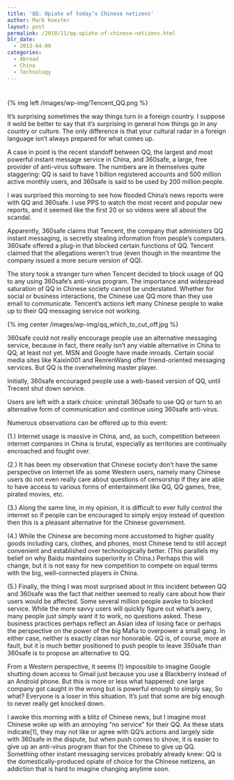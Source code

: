 ```yaml
---
title: 'QQ: Opiate of today’s Chinese netizens'
author: Mark Koester
layout: post
permalink: /2010/11/qq-opiate-of-chinese-netizens.html
blr_date:
  - 2013-04-09
categories:
  - Abroad
  - China
  - Technology
---
```

# 

{% img left /images/wp-img/Tencent_QQ.png %}

It’s surprising sometimes the way things turn in a foreign country. I suppose it wold be better to say that it’s surprising in general how things go in any country or culture. The only difference is that your cultural radar in a foreign language isn’t always prepared for what comes up.

A case in point is the recent standoff between QQ, the largest and most powerful instant message service in China, and 360safe, a large, free provider of anti-virus software. The numbers are in themselves quite staggering: QQ is said to have 1 billion registered accounts and 500 million active monthly users, and 360safe is said to be used by 200 million people.

I was surprised this morning to see how flooded China’s news reports were with QQ and 360safe. I use PPS to watch the most recent and popular new reports, and it seemed like the first 20 or so videos were all about the scandal.

Apparently, 360safe claims that Tencent, the company that administers QQ instant messaging, is secretly stealing information from people’s computers. 360safe offered a plug-in that blocked certain functions of QQ. Tencent claimed that the allegations weren’t true (even though in the meantime the company issued a more secure version of QQ).

The story took a stranger turn when Tencent decided to block usage of QQ to any using 360safe’s anti-virus program. The importance and widespread saturation of QQ in Chinese society cannot be understated. Whether for social or business interactions, the Chinese use QQ more than they use email to communicate. Tencent’s actions left many Chinese people to wake up to their QQ messaging service not working.

{% img center /images/wp-img/qq_which_to_cut_off.jpg %}

360safe could not really encourage people use an alternative messaging service, because in fact, there really isn’t any viable alternative in China to QQ, at least not yet. MSN and Google have made inroads. Certain social media sites like Kaixin001 and RenrenWang offer friend-oriented messaging services. But QQ is the overwhelming master player.

Initially, 360safe encouraged people use a web-based version of QQ, until Trecent shut down service.

Users are left with a stark choice: uninstall 360safe to use QQ or turn to an alternative form of communication and continue using 360safe anti-virus.

Numerous observations can be offered up to this event:

(1.) Internet usage is massive in China, and, as such, competition between internet companies in China is brutal, especially as territories are continually encroached and fought over.

(2.) It has been my observation that Chinese society don’t have the same perspective on Internet life as some Western users, namely many Chinese users do not even really care about questions of censorship if they are able to have access to various forms of entertainment like QQ, QQ games, free, pirated movies, etc.

(3.) Along the same line, in my opinion, it is difficult to ever fully control the internet so if people can be encouraged to simply enjoy instead of question then this is a pleasant alternative for the Chinese government.

(4.) While the Chinese are becoming more accustomed to higher quality goods including cars, clothes, and phones, most Chinese tend to still accept convenient and established over technologically better. (This parallels my belief on why Baidu maintains superiority in China.) Perhaps this will change, but it is not easy for new competition to compete on equal terms with the big, well-connected players in China.

(5.) Finally, the thing I was most surprised about in this incident between QQ and 360safe was the fact that neither seemed to really care about how their users would be affected. Some several million people awoke to blocked service. While the more savvy users will quickly figure out what’s awry, many people just simply want it to work, no questions asked. These business practices perhaps reflect an Asian idea of losing face or perhaps the perspective on the power of the big Mafia to overpower a small gang. In either case, neither is exactly clean nor honorable. QQ is, of course, more at fault, but it is much better positioned to push people to leave 350safe than 360safe is to propose an alternative to QQ.

From a Western perspective, it seems (!) impossible to imagine Google shutting down access to Gmail just because you use a Blackberry instead of an Android phone. But this is more or less what happened: one large company got caught in the wrong but is powerful enough to simply say, So what? Everyone is a loser in this situation. It’s just that some are big enough to never really get knocked down.

I awoke this morning with a blitz of Chinese news, but I imagine most Chinese woke up with an annoying “no service” for their QQ. As these stats indicate[1], they may not like or agree with QQ’s actions and largely side with 360safe in the dispute, but when push comes to shove, it is easier to give up an anti-virus program than for the Chinese to give up QQ. Something other instant messaging services probably already knew: QQ is the domestically-produced opiate of choice for the Chinese netizens, an addiction that is hard to imagine changing anytime soon.
